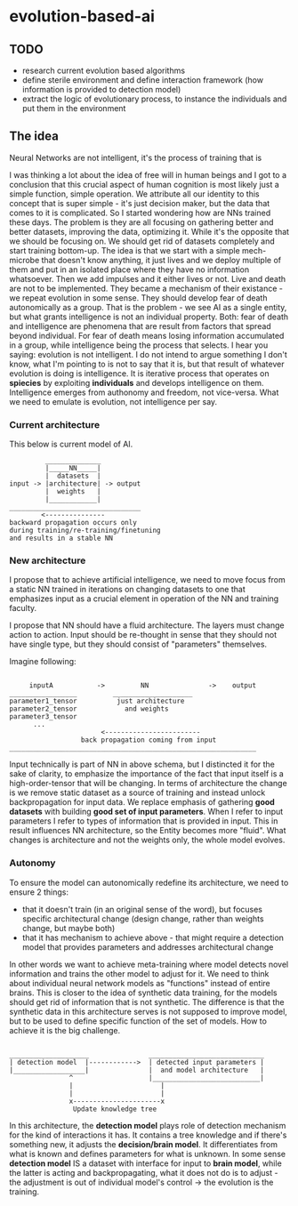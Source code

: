 # evolution-based-ai

## TODO

- research current evolution based algorithms
- define sterile environment and define interaction framework (how information is provided to detection model)
- extract the logic of evolutionary process, to instance the individuals and put them in the environment


## The idea

Neural Networks are not intelligent, it's the process of training that is

I was thinking a lot about the idea of free will in human beings and I got to a conclusion that this crucial aspect of human cognition is most likely just a simple function, simple operation.
We attribute all our identity to this concept that is super simple - it's just decision maker, but the data that comes to it is complicated.
So I started wondering how are NNs trained these days. The problem is they are all focusing on gathering better and better datasets, improving the data, optimizing it. While it's the opposite that we should be focusing on. We should get rid of datasets completely and start training bottom-up.
The idea is that we start with a simple mech-microbe that doesn't know anything, it just lives and we deploy multiple of them and put in an isolated place where they have no information whatsoever. Then we add impulses and it either lives or not. Live and death are not to be implemented. They became a mechanism of their existance - we repeat evolution in some sense. They should develop fear of death autonomically as a group.
That is the problem - we see AI as a single entity, but what grants intelligence is not an individual property. Both: fear of death and intelligence are phenomena that are result from factors that spread beyond individual. For fear of death means losing information accumulated in a group, while intelligence being the process that selects. I hear you saying: evolution is not intelligent. I do not intend to argue something I don't know, what I'm pointing to is not to say that it is, but that result of whatever evolution is doing is intelligence. It is iterative process that operates on **spiecies** by exploiting **individuals** and develops intelligence on them. Intelligence emerges from authonomy and freedom, not vice-versa. What we need to emulate is evolution, not intelligence per say.

### Current architecture

This below is current model of AI.
```
         ______________
         |_____NN_____|
         |  datasets  |
input -> |architecture| -> output
         |  weights   |
         |____________|
_________________________________
        <---------------
backward propagation occurs only
during training/re-training/finetuning
and results in a stable NN
```

### New architecture

I propose that to achieve artificial intelligence, we need to move focus from a static NN trained in iterations on changing datasets to one that emphasizes input as a crucial element in operation of the NN and training faculty.

I propose that NN should have a fluid architecture. The layers must change action to action.
Input should be re-thought in sense that they should not have single type, but they should consist of "parameters" themselves.

Imagine following:

```

     inputA           ->         NN               ->    output
_________________         ____________________
parameter1_tensor          just architecture
parameter2_tensor            and weights
parameter3_tensor
      ...
                       <------------------------
                  back propagation coming from input
______________________________________________________________

```

Input technically is part of NN in above schema, but I distincted it for the sake of clarity, to emphasize the importance of the fact that input itself is a high-order-tensor that will be changing.
In terms of architecture the change is we remove static dataset as a source of training and instead unlock backpropagation for input data.
We replace emphasis of gathering **good datasets** with building **good set of input parameters**.
When I refer to input parameters I refer to types of information that is provided in input.
This in result influences NN architecture, so the Entity becomes more "fluid".
What changes is architecture and not the weights only, the whole model evolves.


### Autonomy

To ensure the model can autonomically redefine its architecture, we need to ensure 2 things:
- that it doesn't train (in an original sense of the word), but focuses specific architectural change (design change, rather than weights change, but maybe both)
- that it has mechanism to achieve above - that might require a detection model that provides parameters and addresses architectural change

In other words we want to achieve meta-training where model detects novel information and trains the other model to adjust for it.
We need to think about individual neural network models as "functions" instead of entire brains.
This is closer to the idea of synthetic data training, for the models should get rid of information that is not synthetic. The difference is that the synthetic data in this architecture serves is not supposed to improve model, but to be used to define specific function of the set of models.
How to achieve it is the big challenge.

```

____________________               _____________________________
| detection model  |------------>  | detected input parameters |
|__________________|               |  and model architecture   |
               ^                   |___________________________|
               |                      |
               |                      |
               x----------------------x
                Update knowledge tree
```


In this architecture, the **detection model** plays role of detection mechanism for the kind of interactions it has.
It contains a tree knowledge and if there's something new, it adjusts the **decision/brain model**.
It differentiates from what is known and defines parameters for what is unknown.
In some sense **detection model** IS a dataset with interface for input to **brain model**, while the latter is acting and backpropagating, what it does not do is to adjust - the adjustment is out of individual model's control -> the evolution is the training.



